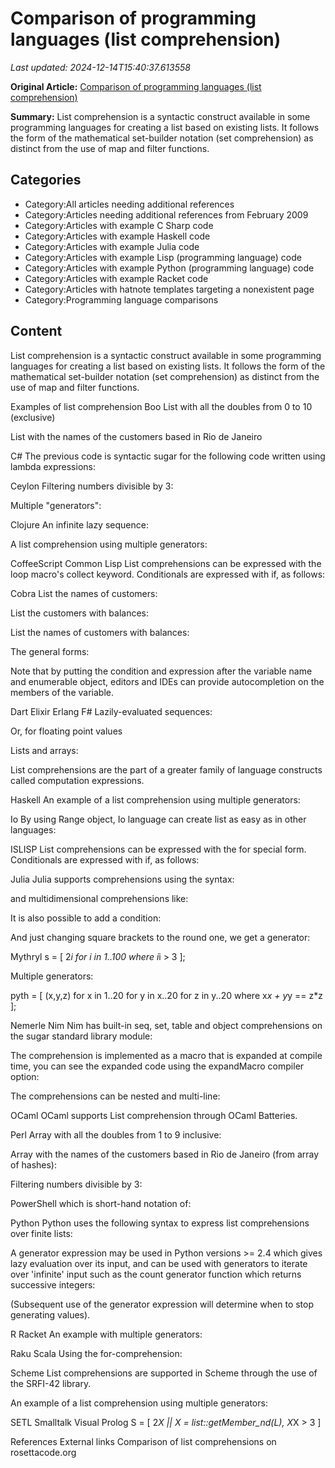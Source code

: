# Comparison of programming languages (list comprehension)

_Last updated: 2024-12-14T15:40:37.613558_

**Original Article:** [Comparison of programming languages (list comprehension)](https://en.wikipedia.org/wiki/Comparison_of_programming_languages_(list_comprehension))

**Summary:** List comprehension is a syntactic construct available in some programming languages for creating a list based on existing lists.  It follows the form of the mathematical set-builder notation (set comprehension) as distinct from the use of map and filter functions.

## Categories
- Category:All articles needing additional references
- Category:Articles needing additional references from February 2009
- Category:Articles with example C Sharp code
- Category:Articles with example Haskell code
- Category:Articles with example Julia code
- Category:Articles with example Lisp (programming language) code
- Category:Articles with example Python (programming language) code
- Category:Articles with example Racket code
- Category:Articles with hatnote templates targeting a nonexistent page
- Category:Programming language comparisons

## Content

List comprehension is a syntactic construct available in some programming languages for creating a list based on existing lists.  It follows the form of the mathematical set-builder notation (set comprehension) as distinct from the use of map and filter functions.

Examples of list comprehension
Boo
List with all the doubles from 0 to 10 (exclusive)

List with the names of the customers based in Rio de Janeiro

C#
The previous code is syntactic sugar for the following code written using lambda expressions:

Ceylon
Filtering numbers divisible by 3:

Multiple "generators":

Clojure
An infinite lazy sequence:

A list comprehension using multiple generators:

CoffeeScript
Common Lisp
List comprehensions can be expressed with the loop macro's collect keyword. Conditionals are expressed with if, as follows:

Cobra
List the names of customers:

List the customers with balances:

List the names of customers with balances:

The general forms:

Note that by putting the condition and expression after the variable name and enumerable object, editors and IDEs can provide autocompletion on the members of the variable.

Dart
Elixir
Erlang
F#
Lazily-evaluated sequences:

Or, for floating point values

Lists and arrays:

List comprehensions are the part of a greater family of language constructs called computation expressions.

Haskell
An example of a list comprehension using multiple generators:

Io
By using Range object, Io language can create list as easy as in other languages:

ISLISP
List comprehensions can be expressed with the for special form. Conditionals are expressed with if, as follows:

Julia
Julia supports comprehensions using the syntax:

and multidimensional comprehensions like:

It is also possible to add a condition:

And just changing square brackets to the round one, we get a generator:

Mythryl
s = [ 2*i for i in 1..100 where i*i > 3 ];

Multiple generators:

 pyth = [ (x,y,z) for x in 1..20 for y in x..20 for z in y..20 where x*x + y*y == z*z ];

Nemerle
Nim
Nim has built-in seq, set, table and object comprehensions on the sugar standard library module:

The comprehension is implemented as a macro that is expanded at compile time, 
you can see the expanded code using the expandMacro compiler option:

The comprehensions can be nested and multi-line:

OCaml
OCaml supports List comprehension through OCaml Batteries.

Perl
Array with all the doubles from 1 to 9 inclusive:

Array with the names of the customers based in Rio de Janeiro (from array of hashes):

Filtering numbers divisible by 3:

PowerShell
which is short-hand notation of:

Python
Python uses the following syntax to express list comprehensions over finite lists:

A generator expression may be used in Python versions >= 2.4 which gives lazy evaluation over its input, and can be used with generators to iterate over 'infinite' input such as the count generator function which returns successive integers:

(Subsequent use of the generator expression will determine when to stop generating values).

R
Racket
An example with multiple generators:

Raku
Scala
Using the for-comprehension:

Scheme
List comprehensions are supported in Scheme through the use of the SRFI-42 library.

An example of a list comprehension using multiple generators:

SETL
Smalltalk
Visual Prolog
S = [ 2*X || X = list::getMember_nd(L), X*X > 3 ]

References
External links
Comparison of list comprehensions on rosettacode.org